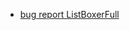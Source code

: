- [bug report ListBoxerFull](https://docs.google.com/spreadsheets/d/17cFhhi-PR9b-kc-Ryoy0qiON1TewwIj0/edit?usp=sharing&ouid=118236716650174727159&rtpof=true&sd=true)
